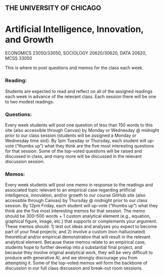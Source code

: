 ## THE UNIVERSITY OF CHICAGO

# Artificial Intelligence, Innovation, and Growth 

ECONOMICS 23050/33050, SOCIOLOGY 20620/30620, DATA 20620, MCSS 33050

This is where to post questions and memos for the class each week.

### Reading: 
Students are expected to read and reflect on all of the assigned readings each week in advance of the relevant class. Each session there will be one to two modest readings. 

### Questions: 
Every week students will post one question of less than 150 words to this site (also accessible through Canvas) by Monday or Wednesday @ midnight prior to our class session (students will be assigned a Monday or Wednesday time slot). By 1pm Tuesday or Thursday, each student will up-vote (“thumbs up”) what they think are the five most interesting questions for that session. Some of the top-voted questions will be raised and discussed in class, and many more will be discussed in the relevant discussion session.

### Memos: 
Every week students will post one memo in response to the readings and associated topic relevant to an empirical case regarding artificial intelligence, innovation, and/or growth to our course GitHub site (also accessible through Canvas) by Thursday @ midnight prior to our class session. By 12pm Friday, each student will up-vote (“thumbs up”) what they think are the five most interesting memos for that session. The memo should be 300–500 words + 1 custom analytical element (e.g., equation, graphical figure, image, etc.) that supports or complements your argument. These memos should: 1) test out ideas and analyses you expect to become part of your final projects; and 2) involve a custom (non-hallucinated) theoretical and/or empirical demonstration that will result in the relevant analytical element. Because these memos relate to an empirical case, students hope to further develop into a substantial final project, and because they involve original analytical work, they will be very difficult to produce with generative AI, and we strongly discourage you from attempting it. Some of the top-voted memos will form the backbone of discussion in our full class discussion and break-out room sessions. 

